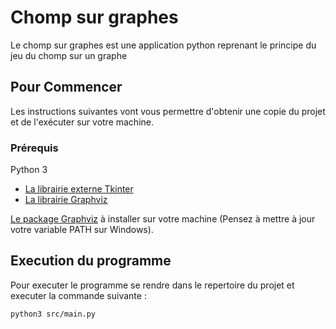 # Chomp sur graphes

Le chomp sur graphes est une application python reprenant le principe du jeu du chomp sur un graphe

## Pour Commencer

Les instructions suivantes vont vous permettre d'obtenir une copie du projet et de l'exécuter sur votre machine.

### Prérequis

Python 3

* [La librairie externe Tkinter](https://docs.python.org/3/library/tk.html)
* [La librairie Graphviz](https://pypi.org/project/graphviz/)

[Le package Graphviz](https://www.graphviz.org/download/) à installer sur votre machine (Pensez à mettre à jour votre variable PATH sur Windows).

## Execution du programme

Pour executer le programme se rendre dans le repertoire du projet et executer la commande suivante : 
```
python3 src/main.py
```
